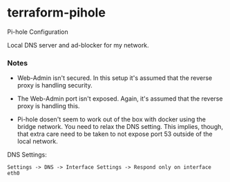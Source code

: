 # terraform-pihole
Pi-hole Configuration

Local DNS server and ad-blocker for my network.

### Notes
 - Web-Admin isn't secured. In this setup it's assumed that the reverse proxy is handling security.
 - The Web-Admin port isn't exposed. Again, it's assumed that the reverse proxy is handling this.
   
 - Pi-hole dosen't seem to work out of the box with docker using the bridge network. You need to relax the DNS setting. This implies, though, that extra care need to be taken to not expose port 53 outside of the local network.

DNS Settings:
```
Settings -> DNS -> Interface Settings -> Respond only on interface eth0
```
